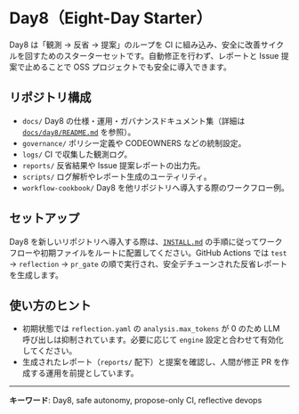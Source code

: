 # Day8（Eight-Day Starter）

Day8 は「観測 → 反省 → 提案」のループを CI に組み込み、安全に改善サイクルを回すためのスターターセットです。自動修正を行わず、レポートと Issue 提案で止めることで OSS プロジェクトでも安全に導入できます。

## リポジトリ構成
- `docs/` Day8 の仕様・運用・ガバナンスドキュメント集（詳細は [`docs/day8/README.md`](docs/day8/README.md) を参照）。
- `governance/` ポリシー定義や CODEOWNERS などの統制設定。
- `logs/` CI で収集した観測ログ。
- `reports/` 反省結果や Issue 提案レポートの出力先。
- `scripts/` ログ解析やレポート生成のユーティリティ。
- `workflow-cookbook/` Day8 を他リポジトリへ導入する際のワークフロー例。

## セットアップ
Day8 を新しいリポジトリへ導入する際は、[`INSTALL.md`](INSTALL.md) の手順に従ってワークフローや初期ファイルをルートに配置してください。GitHub Actions では `test` → `reflection` → `pr_gate` の順で実行され、安全デチューンされた反省レポートを生成します。

## 使い方のヒント
- 初期状態では `reflection.yaml` の `analysis.max_tokens` が 0 のため LLM 呼び出しは抑制されています。必要に応じて `engine` 設定と合わせて有効化してください。
- 生成されたレポート（`reports/` 配下）と提案を確認し、人間が修正 PR を作成する運用を前提としています。

---
**キーワード**: Day8, safe autonomy, propose-only CI, reflective devops
